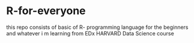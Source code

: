 # R-for-everyone
this repo consists of basic of R- programming language for the beginners and whatever i m learning from EDx HARVARD Data Science course

